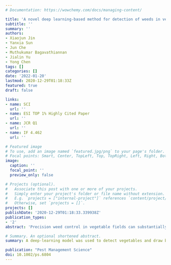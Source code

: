 ```yaml
---
# Documentation: https://wowchemy.com/docs/managing-content/

title: 'A novel deep learning-based method for detection of weeds in vegetables'
subtitle: ''
summary: ''
authors:
- Xiaojun Jin
- Yanxia Sun
- Jun Che
- Muthukumar Bagavathiannan
- Jialin Yu
- Yong Chen
tags: []
categories: []
date: '2022-01-20'
lastmod: 2020-12-29T01:18:33Z
featured: true
draft: false

links:
- name: SCI
  url: ''
- name: ESI TOP 1% Highly Cited Paper
  url: ''
- name: JCR Q1
  url: ''
- name: IF 4.462
  url: ''

# Featured image
# To use, add an image named `featured.jpg/png` to your page's folder.
# Focal points: Smart, Center, TopLeft, Top, TopRight, Left, Right, BottomLeft, Bottom, BottomRight.
image:
  caption: ''
  focal_point: ''
  preview_only: false

# Projects (optional).
#   Associate this post with one or more of your projects.
#   Simply enter your project's folder or file name without extension.
#   E.g. `projects = ["internal-project"]` references `content/project/deep-learning/index.md`.
#   Otherwise, set `projects = []`.
projects: []
publishDate: '2020-12-29T01:18:33.339938Z'
publication_types:
- '2'
abstract: 'Precision weed control in vegetable fields can substantially reduce the required weed control inputs. Rapid and accurate weed detection in vegetable fields is a challenging task due to the presence of a wide variety of weed species at various growth stages and densities. This paper presents a novel deep-learning-based method for weed detection that recognizes vegetable crops and classifies all other green objects as weeds. The optimal confidence threshold values for YOLO-v3, CenterNet, and Faster R-CNN were 0.4, 0.6, and 0.4/0.5, respectively. These deep-learning models had average precision (AP) above 97% in the testing dataset. YOLO-v3 was the most accurate model for detection of vegetables and yielded the highest F1 score of 0.971, along with high precision and recall values of 0.971 and 0.970, respectively. The inference time of YOLO-v3 was similar to CenterNet, but significantly shorter than that of Faster R-CNN. Overall, YOLO-v3 showed the highest accuracy and computational efficiency among the deep-learning architectures evaluated in this study. These results demonstrate that deep-learning-based methods can reliably detect weeds in vegetable crops. The proposed method avoids dealing with various weed species, and thus greatly reduces the overall complexity of weed detection in vegetable fields. Findings have implications for advancing site-specific robotic weed control in vegetable crops.'

# Summary. An optional shortened abstract.
summary: A deep-learning model was used to detect vegetables and draw bounding boxes around them. Thereafter, the plants falling out of the bounding boxes were considered as weeds. This strategy avoids dealing with various weed species and thus significantly reduces the overall complexity of weed detection in vegetable fields.

publication: "Pest Management Science"
doi: 10.1002/ps.6804
---
```

